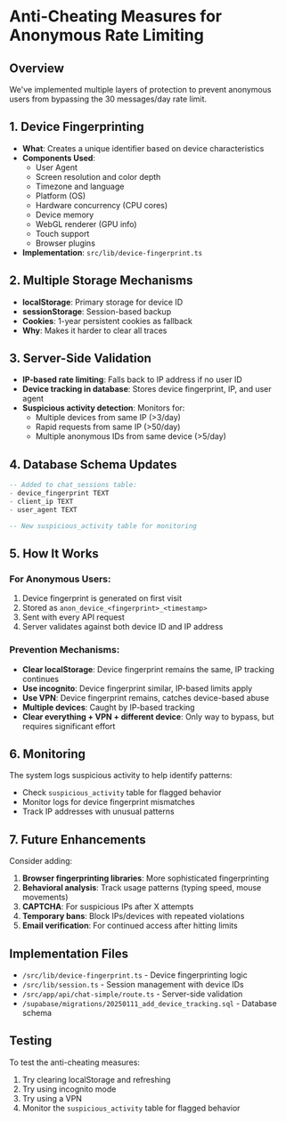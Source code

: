 # Anti-Cheating Measures for Anonymous Rate Limiting

## Overview
We've implemented multiple layers of protection to prevent anonymous users from bypassing the 30 messages/day rate limit.

## 1. Device Fingerprinting
- **What**: Creates a unique identifier based on device characteristics
- **Components Used**:
  - User Agent
  - Screen resolution and color depth
  - Timezone and language
  - Platform (OS)
  - Hardware concurrency (CPU cores)
  - Device memory
  - WebGL renderer (GPU info)
  - Touch support
  - Browser plugins
- **Implementation**: `src/lib/device-fingerprint.ts`

## 2. Multiple Storage Mechanisms
- **localStorage**: Primary storage for device ID
- **sessionStorage**: Session-based backup
- **Cookies**: 1-year persistent cookies as fallback
- **Why**: Makes it harder to clear all traces

## 3. Server-Side Validation
- **IP-based rate limiting**: Falls back to IP address if no user ID
- **Device tracking in database**: Stores device fingerprint, IP, and user agent
- **Suspicious activity detection**: Monitors for:
  - Multiple devices from same IP (>3/day)
  - Rapid requests from same IP (>50/day)
  - Multiple anonymous IDs from same device (>5/day)

## 4. Database Schema Updates
```sql
-- Added to chat_sessions table:
- device_fingerprint TEXT
- client_ip TEXT  
- user_agent TEXT

-- New suspicious_activity table for monitoring
```

## 5. How It Works

### For Anonymous Users:
1. Device fingerprint is generated on first visit
2. Stored as `anon_device_<fingerprint>_<timestamp>`
3. Sent with every API request
4. Server validates against both device ID and IP address

### Prevention Mechanisms:
- **Clear localStorage**: Device fingerprint remains the same, IP tracking continues
- **Use incognito**: Device fingerprint similar, IP-based limits apply
- **Use VPN**: Device fingerprint remains, catches device-based abuse
- **Multiple devices**: Caught by IP-based tracking
- **Clear everything + VPN + different device**: Only way to bypass, but requires significant effort

## 6. Monitoring

The system logs suspicious activity to help identify patterns:
- Check `suspicious_activity` table for flagged behavior
- Monitor logs for device fingerprint mismatches
- Track IP addresses with unusual patterns

## 7. Future Enhancements

Consider adding:
1. **Browser fingerprinting libraries**: More sophisticated fingerprinting
2. **Behavioral analysis**: Track usage patterns (typing speed, mouse movements)
3. **CAPTCHA**: For suspicious IPs after X attempts
4. **Temporary bans**: Block IPs/devices with repeated violations
5. **Email verification**: For continued access after hitting limits

## Implementation Files
- `/src/lib/device-fingerprint.ts` - Device fingerprinting logic
- `/src/lib/session.ts` - Session management with device IDs
- `/src/app/api/chat-simple/route.ts` - Server-side validation
- `/supabase/migrations/20250111_add_device_tracking.sql` - Database schema

## Testing
To test the anti-cheating measures:
1. Try clearing localStorage and refreshing
2. Try using incognito mode
3. Try using a VPN
4. Monitor the `suspicious_activity` table for flagged behavior